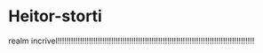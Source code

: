 # Heitor-storti
realm incrível!!!!!!!!!!!!!!!!!!!!!!!!!!!!!!!!!!!!!!!!!!!!!!!!!!!!!!!!!!!!!!!!!!!!!!!!!!!!!!!!!!!!!!!!
